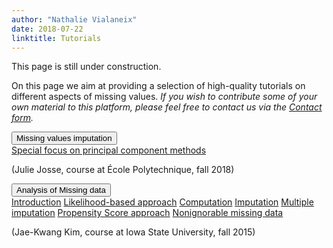 ```yaml
---
author: "Nathalie Vialaneix"
date: 2018-07-22
linktitle: Tutorials
---
```



This page is still under construction.

On this page we aim at providing a selection of high-quality tutorials on different aspects of missing values.
_If you wish to contribute some of your own material to this platform, please feel free to contact us via the <a href="/contact/">Contact form</a>._

<div class="container">
  <div class="dropdown">
    <button type="button" class="btn dropdown-toggle" data-toggle="dropdown">
      Missing values imputation
    </button>
    <div class="dropdown-menu">
      <a class="dropdown-item" href="/tutorials/Josse_slides_imputation_PCA_2018.pdf">Special focus on principal component methods</a>
  	</div>
  </div>
  <p>(Julie Josse, course at École Polytechnique, fall 2018)</p>
</div>

<div class="container">                                        
  <div class="dropdown">
    <button type="button" class="btn dropdown-toggle" data-toggle="dropdown">
      Analysis of Missing data
    </button>
    <div class="dropdown-menu">
      <a class="dropdown-item" href="/tutorials/Kim_course_MissingDataAnalysis_2015/Stat522_Ch1.pdf">Introduction</a>
      <a class="dropdown-item" href="/tutorials/Kim_course_MissingDataAnalysis_2015/Stat522_Ch2.pdf">Likelihood-based approach</a>
      <a class="dropdown-item" href="/tutorials/Kim_course_MissingDataAnalysis_2015/Stat522_Ch3.pdf">Computation</a>
      <a class="dropdown-item" href="/tutorials/Kim_course_MissingDataAnalysis_2015/Stat522_Ch4.pdf">Imputation</a>
      <a class="dropdown-item" href="/tutorials/Kim_course_MissingDataAnalysis_2015/Stat522_Ch4b.pdf">Multiple imputation</a>
      <a class="dropdown-item" href="/tutorials/Kim_course_MissingDataAnalysis_2015/Stat522_Ch5.pdf">Propensity Score approach</a>
      <a class="dropdown-item" href="/tutorials/Kim_course_MissingDataAnalysis_2015/Stat522_Ch6.pdf">Nonignorable missing data</a>
    </div>
  </div>
  <p>(Jae-Kwang Kim, course at Iowa State University, fall 2015)</p>
</div>


